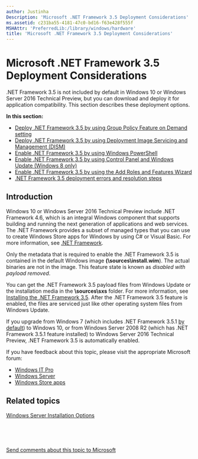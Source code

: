 ```yaml
---
author: Justinha
Description: 'Microsoft .NET Framework 3.5 Deployment Considerations'
ms.assetid: c231ba55-4181-47c0-bd16-f63e428f555f
MSHAttr: 'PreferredLib:/library/windows/hardware'
title: 'Microsoft .NET Framework 3.5 Deployment Considerations'
---
```


# Microsoft .NET Framework 3.5 Deployment Considerations


.NET Framework 3.5 is not included by default in Windows 10 or Windows Server 2016 Technical Preview, but you can download and deploy it for application compatibility. This section describes these deployment options.

**In this section:**

-   [Deploy .NET Framework 3.5 by using Group Policy Feature on Demand setting](deploy-net-framework-35-by-using-group-policy-feature-on-demand-setting.md)
-   [Deploy .NET Framework 3.5 by using Deployment Image Servicing and Management (DISM)](deploy-net-framework-35-by-using-deployment-image-servicing-and-management--dism.md)
-   [Enable .NET Framework 3.5 by using Windows PowerShell](enable-net-framework-35-by-using-windows-powershell.md)
-   [Enable .NET Framework 3.5 by using Control Panel and Windows Update (Windows 8 only)](enable-net-framework-35-by-using-control-panel-and-windows-update--windows-8-only.md)
-   [Enable .NET Framework 3.5 by using the Add Roles and Features Wizard](enable-net-framework-35-by-using-the-add-roles-and-features-wizard.md)
-   [.NET Framework 3.5 deployment errors and resolution steps](net-framework-35-deployment-errors-and-resolution-steps.md)

## <span id="Introduction"></span><span id="introduction"></span><span id="INTRODUCTION"></span>Introduction


Windows 10 or Windows Server 2016 Technical Preview include .NET Framework 4.6, which is an integral Windows component that supports building and running the next generation of applications and web services. The .NET Framework provides a subset of managed types that you can use to create Windows Store apps for Windows by using C\# or Visual Basic. For more information, see [.NET Framework](http://go.microsoft.com/fwlink/p/?linkid=329972).

Only the metadata that is required to enable the .NET Framework 3.5 is contained in the default Windows image **(\\sources\\install.wim**). The actual binaries are not in the image. This feature state is known as *disabled with payload removed*.

You can get the .NET Framework 3.5 payload files from Windows Update or the installation media in the **\\sources\\sxs** folder. For more information, see [Installing the .NET Framework 3.5](http://go.microsoft.com/fwlink/p/?linkid=257556). After the .NET Framework 3.5 feature is enabled, the files are serviced just like other operating system files from Windows Update.

If you upgrade from Windows 7 (which includes .NET Framework 3.5.1 [by default](http://blogs.msdn.com/b/e7/archive/2009/03/06/beta-to-rc-changes-turning-windows-features-on-or-off.aspx)) to Windows 10, or from Windows Server 2008 R2 (which has .NET Framework 3.5.1 feature installed) to Windows Server 2016 Technical Preview, .NET Framework 3.5 is automatically enabled.

If you have feedback about this topic, please visit the appropriate Microsoft forum:

-   [Windows IT Pro](http://social.technet.microsoft.com/Forums/windows/home?category=w8itpro)
-   [Windows Server](http://social.technet.microsoft.com/Forums/windowsserver/home?category=windowsserver)
-   [Windows Store apps](http://social.msdn.microsoft.com/Forums/windowsapps/home?category=windowsapps)

## <span id="related_topics"></span>Related topics


[Windows Server Installation Options](http://go.microsoft.com/fwlink/p/?linkid=251454)

 

 

[Send comments about this topic to Microsoft](mailto:wsddocfb@microsoft.com?subject=Documentation%20feedback%20%5Bp_adk_online\p_adk_online%5D:%20Microsoft%20.NET%20Framework%203.5%20Deployment%20Considerations%20%20RELEASE:%20%284/11/2016%29&body=%0A%0APRIVACY%20STATEMENT%0A%0AWe%20use%20your%20feedback%20to%20improve%20the%20documentation.%20We%20don't%20use%20your%20email%20address%20for%20any%20other%20purpose,%20and%20we'll%20remove%20your%20email%20address%20from%20our%20system%20after%20the%20issue%20that%20you're%20reporting%20is%20fixed.%20While%20we're%20working%20to%20fix%20this%20issue,%20we%20might%20send%20you%20an%20email%20message%20to%20ask%20for%20more%20info.%20Later,%20we%20might%20also%20send%20you%20an%20email%20message%20to%20let%20you%20know%20that%20we've%20addressed%20your%20feedback.%0A%0AFor%20more%20info%20about%20Microsoft's%20privacy%20policy,%20see%20http://privacy.microsoft.com/default.aspx. "Send comments about this topic to Microsoft")




